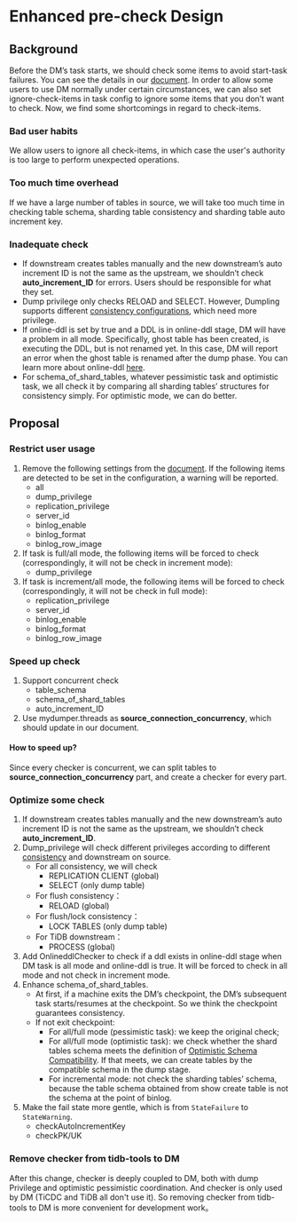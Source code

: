 # Enhanced pre-check Design

## Background
Before the DM’s task starts, we should check some items to avoid start-task failures. You can see the details in our [document](https://docs.pingcap.com/zh/tidb-data-migration/stable/precheck#%E5%85%B3%E9%97%AD%E6%A3%80%E6%9F%A5%E9%A1%B9). In order to allow some users to use DM normally under certain circumstances, we can also set ignore-check-items in task config to ignore some items that you don’t want to check. Now, we find some shortcomings in regard to check-items.

### Bad user habits
We allow users to ignore all check-items, in which case the user's authority is too large to perform unexpected operations. 
### Too much time overhead
If we have a large number of tables in source, we will take too much time in checking table schema, sharding table consistency and sharding table auto increment key.
### Inadequate check
- If downstream creates tables manually and the new downstream’s auto increment ID is not the same as the upstream, we shouldn’t check **auto_increment_ID** for errors. Users should be responsible for what they set.
- Dump privilege only checks RELOAD and SELECT. However, Dumpling supports different [consistency configurations](https://docs.pingcap.com/zh/tidb/stable/dumpling-overview#%E8%B0%83%E6%95%B4-dumpling-%E7%9A%84%E6%95%B0%E6%8D%AE%E4%B8%80%E8%87%B4%E6%80%A7%E9%80%89%E9%A1%B9), which need more privilege.
- If online-ddl is set by true and a DDL is in online-ddl stage, DM will have a problem in all mode. Specifically, ghost table has been created, is executing the DDL, but is not renamed yet. In this case, DM will report an error when the ghost table is renamed after the dump phase. You can learn more about online-ddl [here](https://docs.pingcap.com/zh/tidb-data-migration/stable/feature-online-ddl).
- For schema_of_shard_tables, whatever pessimistic task and optimistic task, we all check it by comparing all sharding tables’ structures for consistency simply. For optimistic mode, we can do better.
## Proposal
### Restrict user usage
1. Remove the following settings from the [document](https://docs.pingcap.com/zh/tidb-data-migration/stable/precheck#%E5%85%B3%E9%97%AD%E6%A3%80%E6%9F%A5%E9%A1%B9). If the following items are detected to be set in the configuration, a warning will be reported.
    - all
    - dump_privilege
    - replication_privilege
    - server_id
    - binlog_enable
    - binlog_format
    - binlog_row_image
2. If task is full/all mode, the following items will be forced to check (correspondingly, it will not be check in increment mode):
    - dump_privilege
3. If task is increment/all mode, the following items will be forced to check (correspondingly, it will not be check in full mode):
    - replication_privilege
    - server_id
    - binlog_enable
    - binlog_format
    - binlog_row_image
### Speed ​​up check
1. Support concurrent check
    - table_schema
    - schema_of_shard_tables
    - auto_increment_ID
2. Use mydumper.threads as **source_connection_concurrency**, which should update in our document.
#### How to speed up?
Since every checker is concurrent, we can split tables to **source_connection_concurrency** part, and create a checker for every part. 
### Optimize some check
1. If downstream creates tables manually and the new downstream’s auto increment ID is not the same as the upstream, we shouldn’t check **auto_increment_ID**.
2. Dump_privilege will check different privileges according to different [consistency](https://docs.pingcap.com/zh/tidb/stable/dumpling-overview#%E8%B0%83%E6%95%B4-dumpling-%E7%9A%84%E6%95%B0%E6%8D%AE%E4%B8%80%E8%87%B4%E6%80%A7%E9%80%89%E9%A1%B9) and downstream on source.
    - For all consistency, we will check
        - REPLICATION CLIENT (global)
        - SELECT (only dump table)
    - For flush consistency：
        - RELOAD (global)
    - For flush/lock consistency：
        - LOCK TABLES (only dump table)
    - For TiDB downstream：
        - PROCESS (global)
3. Add OnlineddlChecker to check if a ddl exists in online-ddl stage when DM task is all mode and online-ddl is true. It will be forced to check in all mode and not check in increment mode.
4. Enhance schema_of_shard_tables. 
    - At first, if a machine exits the DM’s checkpoint, the DM’s subsequent task starts/resumes at the checkpoint. So we think the checkpoint guarantees consistency.
    - If not exit checkpoint:
        - For all/full mode (pessimistic task): we keep the original check;
        - For all/full mode (optimistic task): we check whether the shard tables schema meets the definition of [Optimistic Schema Compatibility](20191209_optimistic_ddl.md). If that meets, we can create tables by the compatible schema in the dump stage.
        - For incremental mode: not check the sharding tables’ schema, because the table schema obtained from show create table is not the schema at the point of binlog.
5. Make the fail state more gentle, which is from `StateFailure` to `StateWarning`.
    - checkAutoIncrementKey
    - checkPK/UK

### Remove checker from tidb-tools to DM
After this change, checker is deeply coupled to DM, both with dump Privilege and optimistic pessimistic coordination. And checker is only used by DM (TiCDC and TiDB all don't use it). So removing checker from tidb-tools to DM is more convenient for development work。
